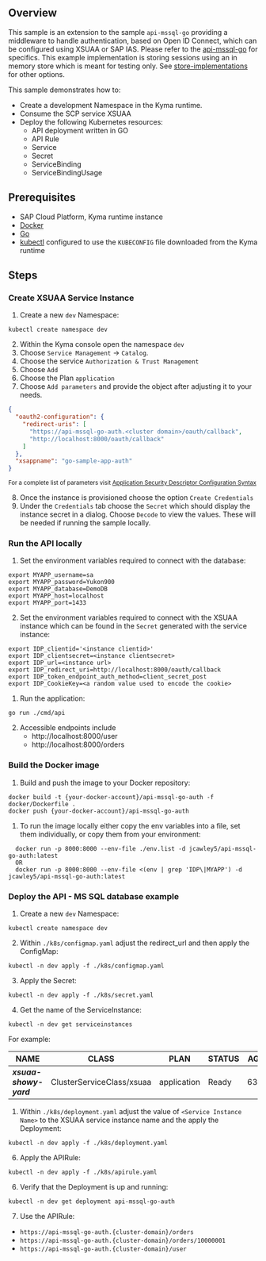 ## Overview

This sample is an extension to the sample `api-mssql-go` providing a middleware to handle authentication, based on Open ID Connect, which can be configured using XSUAA or SAP IAS. Please refer to the [api-mssql-go](../api-mssql-go/README.md) for specifics. This example implementation is storing sessions using an in memory store which is meant for testing only. See [store-implementations](https://github.com/gorilla/sessions#store-implementations) for other options.


This sample demonstrates how to:

- Create a development Namespace in the Kyma runtime.
- Consume the SCP service XSUAA
- Deploy the following Kubernetes resources:
  - API deployment written in GO
  - API Rule
  - Service
  - Secret
  - ServiceBinding
  - ServiceBindingUsage


## Prerequisites

- SAP Cloud Platform, Kyma runtime instance
- [Docker](https://www.docker.com/)
- [Go](https://golang.org/doc/install)
- [kubectl](https://kubernetes.io/docs/tasks/tools/install-kubectl/) configured to use the `KUBECONFIG` file downloaded from the Kyma runtime

## Steps

### Create XSUAA Service Instance

1. Create a new `dev` Namespace:

```shell script
kubectl create namespace dev
```

2. Within the Kyma console open the namespace `dev`
3. Choose `Service Management` -> `Catalog`.
4. Choose the service `Authorization & Trust Management`
5. Choose `Add`
6. Choose the Plan `application`
7. Choose `Add parameters` and provide the object after adjusting it to your needs.

```json
{
  "oauth2-configuration": {
    "redirect-uris": [
      "https://api-mssql-go-auth.<cluster domain>/oauth/callback",
      "http://localhost:8000/oauth/callback"
    ]
  },
  "xsappname": "go-sample-app-auth"
}
```
<sup> For a complete list of parameters visit [Application Security Descriptor Configuration Syntax](https://help.sap.com/viewer/4505d0bdaf4948449b7f7379d24d0f0d/2.0.04/en-US/6d3ed64092f748cbac691abc5fe52985.html) </sup>

8. Once the instance is provisioned choose the option `Create Credentials`
9. Under the `Credentials` tab choose the `Secret` which should display the instance secret in a dialog. Choose `Decode` to view the values. These will be needed if running the sample locally.

### Run the API locally

1. Set the environment variables required to connect with the database:

```shell script
export MYAPP_username=sa
export MYAPP_password=Yukon900
export MYAPP_database=DemoDB
export MYAPP_host=localhost
export MYAPP_port=1433
```

2. Set the environment variables required to connect with the XSUAA instance which can be found in the `Secret` generated with the service instance:

```shell script
export IDP_clientid='<instance clientid>'
export IDP_clientsecret=<instance clientsecret>
export IDP_url=<instance url>
export IDP_redirect_uri=http://localhost:8000/oauth/callback
export IDP_token_endpoint_auth_method=client_secret_post
export IDP_CookieKey=<a random value used to encode the cookie>
```

1. Run the application:

```shell script
go run ./cmd/api
```

2. Accessible endpoints include
   - http://localhost:8000/user
   - http://localhost:8000/orders

### Build the Docker image

1. Build and push the image to your Docker repository:

```shell script
docker build -t {your-docker-account}/api-mssql-go-auth -f docker/Dockerfile .
docker push {your-docker-account}/api-mssql-go-auth
```

1. To run the image locally either copy the env variables into a file, set them individually, or copy them from your environment:

```shell script
  docker run -p 8000:8000 --env-file ./env.list -d jcawley5/api-mssql-go-auth:latest
  OR
  docker run -p 8000:8000 --env-file <(env | grep 'IDP\|MYAPP') -d jcawley5/api-mssql-go-auth:latest
```

### Deploy the API - MS SQL database example

1. Create a new `dev` Namespace:

```shell script
kubectl create namespace dev
```

2. Within `./k8s/configmap.yaml` adjust the redirect_url and then apply the ConfigMap:

```shell script
kubectl -n dev apply -f ./k8s/configmap.yaml
```

3. Apply the Secret:

```shell script
kubectl -n dev apply -f ./k8s/secret.yaml
```

4. Get the name of the ServiceInstance:

```shell script
kubectl -n dev get serviceinstances
```

For example:

| NAME                   | CLASS                     | PLAN        | STATUS | AGE |
| ---------------------- | ------------------------- | ----------- | ------ | --- |
| ***xsuaa-showy-yard*** | ClusterServiceClass/xsuaa | application | Ready  | 63m |

1. Within `./k8s/deployment.yaml` adjust the value of `<Service Instance Name>` to the XSUAA service instance name and the apply the Deployment:

```shell script
kubectl -n dev apply -f ./k8s/deployment.yaml
```

6. Apply the APIRule:

```shell script
kubectl -n dev apply -f ./k8s/apirule.yaml
```

6. Verify that the Deployment is up and running:

```shell script
kubectl -n dev get deployment api-mssql-go-auth
```

7. Use the APIRule:
  - `https://api-mssql-go-auth.{cluster-domain}/orders`
  - `https://api-mssql-go-auth.{cluster-domain}/orders/10000001`
  - `https://api-mssql-go-auth.{cluster-domain}/user`